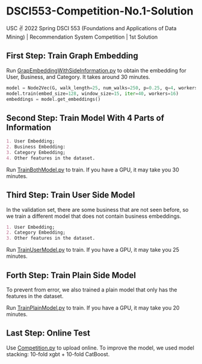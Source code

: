 # DSCI553-Competition-No.1-Solution
USC ✌️ 2022 Spring DSCI 553 (Foundations and Applications of Data Mining) | Recommendation System Competition | 1st Solution

## First Step: Train Graph Embedding

Run [GrapEmbeddingWithSideInformation.py](GrapEmbeddingWithSideInformation.py) to obtain the embedding for User, Business, and Category. It takes around 30 minutes.

```python
model = Node2Vec(G, walk_length=25, num_walks=250, p=0.25, q=4, workers=16)
model.train(embed_size=128, window_size=15, iter=40, workers=16)
embeddings = model.get_embeddings()
```

## Second Step: Train Model With 4 Parts of Information

```markdown
1. User Embedding;
2. Business Embedding:
3. Category Embedding;
4. Other features in the dataset.
```

Run  [TrainBothModel.py](TrainBothModel.py) to train. If you have a GPU, it may take you 30 minutes.

## Third Step: Train User Side Model

In the validation set, there are some business that are not seen before, so we train a different model that does not contain business embeddings.

```markdown
1. User Embedding;
2. Category Embedding;
3. Other features in the dataset.
```

Run  [TrainUserModel.py](TrainUserModel.py) to train. If you have a GPU, it may take you 25 minutes.

## Forth Step: Train Plain Side Model

To prevent from error, we also trained a plain model that only has the features in the dataset.

Run  [TrainPlainModel.py](TrainPlainModel.py) to train. If you have a GPU, it may take you 20 minutes.

## Last Step: Online Test

Use [Competition.py](Competition.py) to upload online. To improve the model, we used model stacking: 10-fold xgbt + 10-fold CatBoost.

